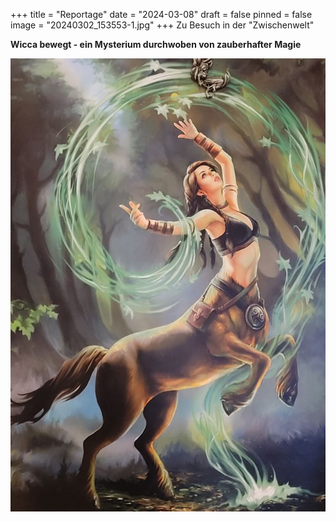 +++
title = "Reportage"
date = "2024-03-08"
draft = false
pinned = false
image = "20240302_153553-1.jpg"
+++
Zu Besuch in der "Zwischenwelt"

**Wicca bewegt - ein Mysterium durchwoben von zauberhafter Magie**

![](gottin.jpg)